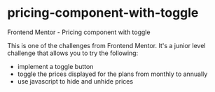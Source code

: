 # pricing-component-with-toggle
Frontend Mentor - Pricing component with toggle

This is one of the challenges from Frontend Mentor. It's a junior level challenge that allows you to try the following:
 - implement a toggle button
 - toggle the prices displayed for the plans from monthly to annually
 - use javascript to hide and unhide prices
